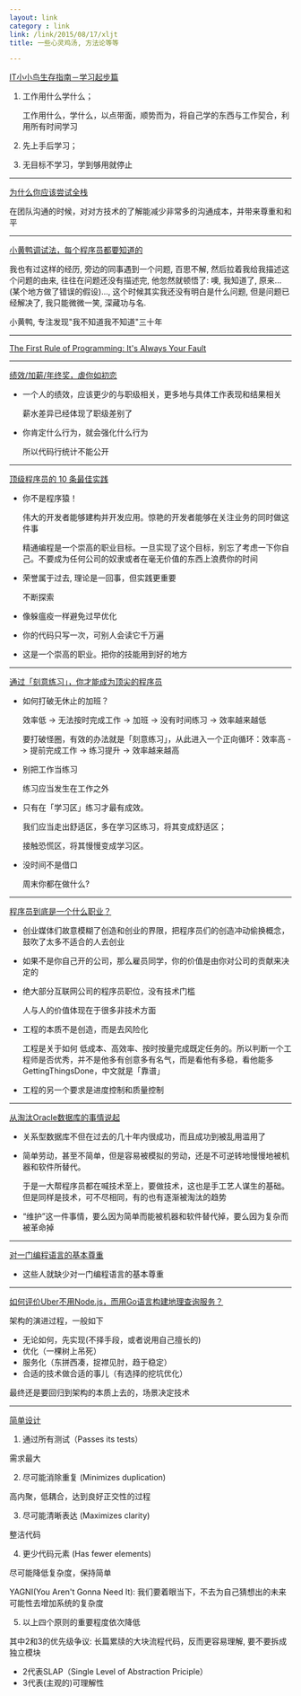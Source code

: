 ```yaml
---
layout: link
category : link
link: /link/2015/08/17/xljt
title: 一些心灵鸡汤, 方法论等等

---
```


[IT小小鸟生存指南－学习起步篇](http://wj1s.github.io/xxn-01/)

1. 工作用什么学什么；

   工作用什么，学什么，以点带面，顺势而为，将自己学的东西与工作契合，利用所有时间学习

2. 先上手后学习；

3. 无目标不学习，学到够用就停止


---

[为什么你应该尝试全栈](http://blog.zhowkev.in/2015/08/12/wei-shi-yao-ni-ying-gai-chang-shi-quan-zhan/)

在团队沟通的时候，对对方技术的了解能减少非常多的沟通成本，并带来尊重和和平

---

[小黄鸭调试法，每个程序员都要知道的](http://blog.jobbole.com/85719/)

我也有过这样的经历, 旁边的同事遇到一个问题, 百思不解, 然后拉着我给我描述这个问题的由来, 往往在问题还没有描述完, 他忽然就顿悟了: 噢, 我知道了, 原来...(某个地方做了错误的假设)..., 这个时候其实我还没有明白是什么问题, 但是问题已经解决了, 我只能微微一笑, 深藏功与名.

小黄鸭, 专注发现"我不知道我不知道"三十年

---

[The First Rule of Programming: It's Always Your Fault](http://blog.codinghorror.com/the-first-rule-of-programming-its-always-your-fault/)


---

[绩效/加薪/年终奖，虐你如初恋](https://mp.weixin.qq.com/s?__biz=MzAxMzUzNzYyNA==&mid=401470348&idx=1&sn=74a3fcffb754cf176cffa841f175abb2)

* 一个人的绩效，应该更少的与职级相关，更多地与具体工作表现和结果相关

  薪水差异已经体现了职级差别了

* 你肯定什么行为，就会强化什么行为

  所以代码行统计不能公开

 ---

[顶级程序员的 10 条最佳实践](http://36kr.com/p/207585.html)

* 你不是程序猿！

  伟大的开发者能够建构并开发应用。惊艳的开发者能够在关注业务的同时做这件事

  精通编程是一个崇高的职业目标。一旦实现了这个目标，别忘了考虑一下你自己。不要成为任何公司的奴隶或者在毫无价值的东西上浪费你的时间

* 荣誉属于过去, 理论是一回事，但实践更重要

  不断探索

* 像躲瘟疫一样避免过早优化

* 你的代码只写一次，可别人会读它千万遍

* 这是一个崇高的职业。把你的技能用到好的地方

---

[通过「刻意练习」，你才能成为顶尖的程序员](https://ruby-china.org/topics/28553)

* 如何打破无休止的加班？

  效率低 -> 无法按时完成工作 -> 加班 -> 没有时间练习 -> 效率越来越低

  要打破怪圈，有效的办法就是「刻意练习」，从此进入一个正向循环：效率高 -> 提前完成工作 -> 练习提升 -> 效率越来越高

* 别把工作当练习

  练习应当发生在工作之外

* 只有在「学习区」练习才最有成效。

  我们应当走出舒适区，多在学习区练习，将其变成舒适区；

  接触恐慌区，将其慢慢变成学习区。

* 没时间不是借口

  周末你都在做什么?

---

[程序员到底是一个什么职业？](http://36kr.com/p/5043177.html)

* 创业媒体们故意模糊了创造和创业的界限，把程序员们的创造冲动偷换概念，鼓吹了太多不适合的人去创业

* 如果不是你自己开的公司，那么雇员同学，你的价值是由你对公司的贡献来决定的

* 绝大部分互联网公司的程序员职位，没有技术门槛

  人与人的价值体现在于很多非技术方面

* 工程的本质不是创造，而是去风险化

  工程是关于如何 低成本、高效率、按时按量完成既定任务的。所以判断一个工程师是否优秀，并不是他多有创意多有名气，而是看他有多稳，看他能多 GettingThingsDone，中文就是「靠谱」

* 工程的另一个要求是进度控制和质量控制

---

[从淘汰Oracle数据库的事情说起](http://www.raychase.net/3689)

* 关系型数据库不但在过去的几十年内很成功，而且成功到被乱用滥用了

* 简单劳动，甚至不简单，但是容易被模拟的劳动，还是不可逆转地慢慢地被机器和软件所替代。

  于是一大帮程序员都在喊技术至上，要做技术，这也是手工艺人谋生的基础。但是同样是技术，可不尽相同，有的也有逐渐被淘汰的趋势

* “维护”这一件事情，要么因为简单而能被机器和软件替代掉，要么因为复杂而被革命掉

---

[对一门编程语言的基本尊重](http://www.pureage.info/2016/03/27/basic-respect-to-a-programming-language.html)

* 这些人就缺少对一门编程语言的基本尊重

---

[如何评价Uber不用Node.js，而用Go语言构建地理查询服务？](https://cnodejs.org/topic/571cf4c7fa48138c41110d54)

架构的演进过程，一般如下

* 无论如何，先实现(不择手段，或者说用自己擅长的)
* 优化（一棵树上吊死）
* 服务化（东拼西凑，捉襟见肘，趋于稳定）
* 合适的技术做合适的事儿（有选择的挖坑优化）

最终还是要回归到架构的本质上去的，场景决定技术

---

[简单设计](https://codingstyle.cn/topics/185)

1. 通过所有测试（Passes its tests）

  需求最大

2. 尽可能消除重复 (Minimizes duplication)

  高内聚，低耦合，达到良好正交性的过程

3. 尽可能清晰表达 (Maximizes clarity)

  整洁代码

4. 更少代码元素 (Has fewer elements)

  尽可能降低复杂度，保持简单

  YAGNI(You Aren't Gonna Need It): 我们要着眼当下，不去为自己猜想出的未来可能性去增加系统的复杂度

5. 以上四个原则的重要程度依次降低

  其中2和3的优先级争议: 长篇累牍的大块流程代码，反而更容易理解, 要不要拆成独立模块

  * 2代表SLAP（Single Level of Abstraction Priciple）
  * 3代表(主观的)可理解性
